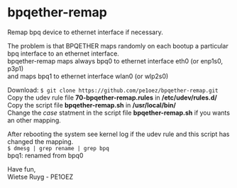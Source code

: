 # bpqether-remap
Remap bpq device to ethernet interface if necessary.

The problem is that BPQETHER maps randomly on each bootup a particular bpq interface to an ethernet interface.      
bpqether-remap maps always bpq0 to ethernet interface eth0 (or enp1s0, p3p1)  
and maps bpq1 to ethernet interface wlan0 (or wlp2s0)
 
Download: ```$ git clone https://github.com/pe1oez/bpqether-remap.git```  
Copy the udev rule file **70-bpqether-remap.rules** in **/etc/udev/rules.d/**  
Copy the script file **bpqether-remap.sh** in **/usr/local/bin/**  
Change the *case* statment in the script file **bpqether-remap.sh** if you wants an other mapping.  

After rebooting the system see kernel log if the udev rule and this script has changed the mapping.  
```$ dmesg | grep rename | grep bpq```  
bpq1: renamed from bpq0

Have fun,  
Wietse Ruyg - PE1OEZ
